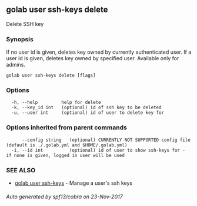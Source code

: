 ## golab user ssh-keys delete

Delete SSH key

### Synopsis


If no user id is given, deletes key owned by currently authenticated user. If a user id is given, deletes key owned by specified user. Available only for admins.

```
golab user ssh-keys delete [flags]
```

### Options

```
  -h, --help         help for delete
  -k, --key_id int   (optional) id of ssh key to be deleted
  -u, --user int     (optional) id of user to delete key for
```

### Options inherited from parent commands

```
      --config string   (optional) CURRENTLY NOT SUPPORTED config file (default is ./.golab.yml and $HOME/.golab.yml)
  -i, --id int          (optional) id of user to show ssh-keys for - if none is given, logged in user will be used
```

### SEE ALSO
* [golab user ssh-keys](golab_user_ssh-keys.md)	 - Manage a user's ssh keys

###### Auto generated by spf13/cobra on 23-Nov-2017
